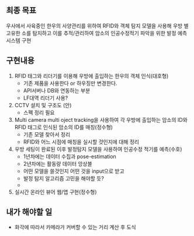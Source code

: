 ## 최종 목표
우사에서 사육중인 한우의 사양관리를 위하여 RFID와 객체 탐지 모델을 사용해 우방 별 고유한 소를 탐지하고 이를 추적/관리하여 암소의 인공수정적기 파악을 위한 발정 예측 시스템 구현

## 구현내용
1. RFID 태그와 리더기를 이용해 우방에 출입하는 한우의 객체 인식(대호형)
   - 기존 제품을 사용한다 or 하우징만 변경한다.
   - API서버나 DB와 연동하는 부분
   - LF대역 리더기 사용?  
2. CCTV 설치 및 구조도 (안)
   - 스펙 정리 필요
3. Multi camera multi oject tracking을 사용하여 각 우방에 출입하는 암소의 ID와 RFID 태그로 인식된 암소의 ID를 매칭(정수형)
   - 기존 모델 찾아서 정리
   - RFID와 어느 시점에 매칭을 실시할 것인지에 대해 정리
4. 우방 세팅이 완료된 이후 발정탐지 모델을 사용하여 인공수정 적기를 예측(수호)
   - 1년차에는 데이터 수집과 pose-estimation
   - 2년차에는 활동량 데이터 앙상블
   - 어떤 모델을 쓸것인지 어떤 것을 input으로 받고 
   - 발정 탐지 알고리즘 고민을 해야할 듯?
   - 
1. 실시간 온라인 뷰어 웹/앱 구현(정수형)

## 내가 해야할 일
+ 화각에 따라서 카메라가 커버할 수 있는 거리 계산 후 도식